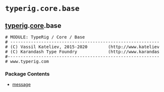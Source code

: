 

<a name="typerig.core.base"></a>

# `typerig.core.base`


<h2><a href="./typerig.html">typerig</a>.<a href="./typerig.core.html">core</a>.base</h2> <div class="module">  <div class="docstring">

<pre class="doc" markdown="0"># MODULE: TypeRig / Core / Base
# -----------------------------------------------------------
# (C) Vassil Kateliev, 2015-2020        (http://www.kateliev.com)
# (C) Karandash Type Foundry            (http://www.karandash.eu)
#------------------------------------------------------------
# www.typerig.com</pre>

</div>  <div class="modules"><h3>Package Contents</h3><ul class="list"><li><a href="./typerig.core.base.message.html">message</a></li></ul></div></div>
